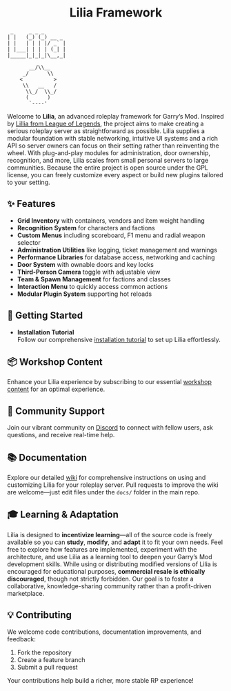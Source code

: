 <h1 align="center">Lilia Framework</h1>

```
 _     _ _ _       
| |   (_) (_) __ _ 
| |   | | | |/ _` |
| |___| | | | (_| |
|_____|_|_|_|\__,_|
                   
       __/\\__
     _/      \\
    <          >
     \\   __   /
      \\_/  \\_/
      (      )
       `----'
```

Welcome to **Lilia**, an advanced roleplay framework for Garry’s Mod. Inspired by [Lillia from League of Legends](https://ddragon.leagueoflegends.com/cdn/img/champion/splash/Lillia_19.jpg), the project aims to make creating a serious roleplay server as straightforward as possible. Lilia supplies a modular foundation with stable networking, intuitive UI systems and a rich API so server owners can focus on their setting rather than reinventing the wheel.
With plug-and-play modules for administration, door ownership, recognition, and more, Lilia scales from small personal servers to large communities. Because the entire project is open source under the GPL license, you can freely customize every aspect or build new plugins tailored to your setting.

## ✨ Features
- **Grid Inventory** with containers, vendors and item weight handling
- **Recognition System** for characters and factions
- **Custom Menus** including scoreboard, F1 menu and radial weapon selector
- **Administration Utilities** like logging, ticket management and warnings
- **Performance Libraries** for database access, networking and caching
- **Door System** with ownable doors and key locks
- **Third-Person Camera** toggle with adjustable view
- **Team & Spawn Management** for factions and classes
- **Interaction Menu** to quickly access common actions
- **Modular Plugin System** supporting hot reloads

## 🚀 Getting Started

- **Installation Tutorial**  
  Follow our comprehensive [installation tutorial](https://liliaframework.github.io/information/installing_the_gamemode/) to set up Lilia effortlessly.

## 📦 Workshop Content

Enhance your Lilia experience by subscribing to our essential [workshop content](https://steamcommunity.com/sharedfiles/filedetails/?id=2959728255) for an optimal experience.

## 💬 Community Support

Join our vibrant community on [Discord](https://discord.gg/esCRH5ckbQ) to connect with fellow users, ask questions, and receive real-time help.

## 📚 Documentation

Explore our detailed [wiki](https://liliaframework.github.io) for comprehensive instructions on using and customizing Lilia for your roleplay server. Pull requests to improve the wiki are welcome—just edit files under the `docs/` folder in the main repo.

## 🎓 Learning & Adaptation

Lilia is designed to **incentivize learning**—all of the source code is freely available so you can **study**, **modify**, and **adapt** it to fit your own needs. Feel free to explore how features are implemented, experiment with the architecture, and use Lilia as a learning tool to deepen your Garry’s Mod development skills. While using or distributing modified versions of Lilia is encouraged for educational purposes, **commercial resale is ethically discouraged**, though not strictly forbidden. Our goal is to foster a collaborative, knowledge-sharing community rather than a profit-driven marketplace.

## 💡 Contributing

We welcome code contributions, documentation improvements, and feedback:

1. Fork the repository  
2. Create a feature branch  
3. Submit a pull request  

Your contributions help build a richer, more stable RP experience!

